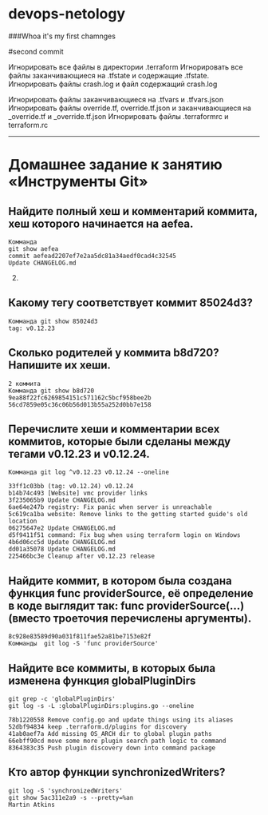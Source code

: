 # devops-netology

###Whoa it's my first chamnges

#second commit

Игнорировать все файлы в директории .terraform
Игнорировать все файлы заканчивающиеся на .tfstate и содержащие .tfstate.
Игнорировать файлы crash.log и файл содержащий crash.log

Игнорировать файлы заканчивающиеся на .tfvars и .tfvars.json
Игнорировать файлы override.tf, override.tf.json и заканчивающиеся на _override.tf и _override.tf.json
Игнорировать файлы .terraformrc и terraform.rc
****

# Домашнее задание к занятию «Инструменты Git»

## Найдите полный хеш и комментарий коммита, хеш которого начинается на aefea.
```
Комманда 
git show aefea
commit aefead2207ef7e2aa5dc81a34aedf0cad4c32545
Update CHANGELOG.md
```
2. 
## Какому тегу соответствует коммит 85024d3? 
```
Комманда git show 85024d3
tag: v0.12.23
```
## Сколько родителей у коммита b8d720? Напишите их хеши.
```
2 коммита
Комманда git show b8d720
9ea88f22fc6269854151c571162c5bcf958bee2b
56cd7859e05c36c06b56d013b55a252d0bb7e158
```

## Перечислите хеши и комментарии всех коммитов, которые были сделаны между тегами v0.12.23 и v0.12.24.
```
Комманда git log ^v0.12.23 v0.12.24 --oneline

33ff1c03bb (tag: v0.12.24) v0.12.24
b14b74c493 [Website] vmc provider links
3f235065b9 Update CHANGELOG.md
6ae64e247b registry: Fix panic when server is unreachable
5c619ca1ba website: Remove links to the getting started guide's old location
06275647e2 Update CHANGELOG.md
d5f9411f51 command: Fix bug when using terraform login on Windows
4b6d06cc5d Update CHANGELOG.md
dd01a35078 Update CHANGELOG.md
225466bc3e Cleanup after v0.12.23 release
```

## Найдите коммит, в котором была создана функция func providerSource, её определение в коде выглядит так: func providerSource(...) (вместо троеточия перечислены аргументы).
```
8c928e83589d90a031f811fae52a81be7153e82f
Комманды  git log -S 'func providerSource' 
```

## Найдите все коммиты, в которых была изменена функция globalPluginDirs
```
git grep -c 'globalPluginDirs'
git log -s -L :globalPluginDirs:plugins.go --oneline

78b1220558 Remove config.go and update things using its aliases
52dbf94834 keep .terraform.d/plugins for discovery
41ab0aef7a Add missing OS_ARCH dir to global plugin paths
66ebff90cd move some more plugin search path logic to command
8364383c35 Push plugin discovery down into command package
```

## Кто автор функции synchronizedWriters?
```
git log -S 'synchronizedWriters' 
git show 5ac311e2a9 -s --pretty=%an
Martin Atkins
```
